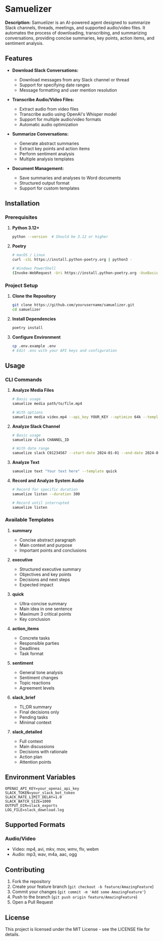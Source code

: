 # Samuelizer

**Description:**
Samuelizer is an AI-powered agent designed to summarize Slack channels, threads, meetings, and supported audio/video files. It automates the process of downloading, transcribing, and summarizing conversations, providing concise summaries, key points, action items, and sentiment analysis.

## Features

- **Download Slack Conversations:**
  - Download messages from any Slack channel or thread
  - Support for specifying date ranges
  - Message formatting and user mention resolution
  
- **Transcribe Audio/Video Files:**
  - Extract audio from video files
  - Transcribe audio using OpenAI's Whisper model
  - Support for multiple audio/video formats
  - Automatic audio optimization
  
- **Summarize Conversations:**
  - Generate abstract summaries
  - Extract key points and action items
  - Perform sentiment analysis
  - Multiple analysis templates

- **Document Management:**
  - Save summaries and analyses to Word documents
  - Structured output format
  - Support for custom templates

## Installation

### Prerequisites

1. **Python 3.12+**
   ```bash
   python --version  # Should be 3.12 or higher
   ```

2. **Poetry**
   ```bash
   # macOS / Linux
   curl -sSL https://install.python-poetry.org | python3 -
   
   # Windows PowerShell
   (Invoke-WebRequest -Uri https://install.python-poetry.org -UseBasicParsing).Content | python -
   ```

### Project Setup

1. **Clone the Repository**
   ```bash
   git clone https://github.com/yourusername/samuelizer.git
   cd samuelizer
   ```

2. **Install Dependencies**
   ```bash
   poetry install
   ```

3. **Configure Environment**
   ```bash
   cp .env.example .env
   # Edit .env with your API keys and configuration
   ```

## Usage

### CLI Commands

1. **Analyze Media Files**
   ```bash
   # Basic usage
   samuelize media path/to/file.mp4
   
   # With options
   samuelize media video.mp4 --api_key YOUR_KEY --optimize 64k --template executive
   ```

2. **Analyze Slack Channel**
   ```bash
   # Basic usage
   samuelize slack CHANNEL_ID
   
   # With date range
   samuelize slack C01234567 --start-date 2024-01-01 --end-date 2024-02-01
   ```

3. **Analyze Text**
   ```bash
   samuelize text "Your text here" --template quick
   ```

4. **Record and Analyze System Audio**
   ```bash
   # Record for specific duration
   samuelize listen --duration 300
   
   # Record until interrupted
   samuelize listen
   ```

### Available Templates

1. **summary**
   - Concise abstract paragraph
   - Main context and purpose
   - Important points and conclusions

2. **executive**
   - Structured executive summary
   - Objectives and key points
   - Decisions and next steps
   - Expected impact

3. **quick**
   - Ultra-concise summary
   - Main idea in one sentence
   - Maximum 3 critical points
   - Key conclusion

4. **action_items**
   - Concrete tasks
   - Responsible parties
   - Deadlines
   - Task format

5. **sentiment**
   - General tone analysis
   - Sentiment changes
   - Topic reactions
   - Agreement levels

6. **slack_brief**
   - TL;DR summary
   - Final decisions only
   - Pending tasks
   - Minimal context

7. **slack_detailed**
   - Full context
   - Main discussions
   - Decisions with rationale
   - Action plan
   - Attention points

## Environment Variables

```env
OPENAI_API_KEY=your_openai_api_key
SLACK_TOKEN=your_slack_bot_token
SLACK_RATE_LIMIT_DELAY=1.0
SLACK_BATCH_SIZE=1000
OUTPUT_DIR=slack_exports
LOG_FILE=slack_download.log
```

## Supported Formats

### Audio/Video
- Video: mp4, avi, mkv, mov, wmv, flv, webm
- Audio: mp3, wav, m4a, aac, ogg

## Contributing

1. Fork the repository
2. Create your feature branch (`git checkout -b feature/AmazingFeature`)
3. Commit your changes (`git commit -m 'Add some AmazingFeature'`)
4. Push to the branch (`git push origin feature/AmazingFeature`)
5. Open a Pull Request

## License

This project is licensed under the MIT License - see the LICENSE file for details.

